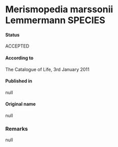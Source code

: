 # Merismopedia marssonii Lemmermann SPECIES

#### Status
ACCEPTED

#### According to
The Catalogue of Life, 3rd January 2011

#### Published in
null

#### Original name
null

### Remarks
null